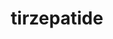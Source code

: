 ---
title: tirzepatide
popular_name: "Tirzepatide"
developmental_codes: ["Tirzepatide", "GIP/GLP-1 dual agonist"]
street_names: ["Tirzepatide", "Mounjaro", "Zepbound"]
product_names: ["Mounjaro", "Zepbound"]
description: "Tirzepatide is an antidiabetic medication used to treat type 2 diabetes and for weight loss. Tirzepatide is administered via subcutaneous injections. In the United States, it is sold under the brand name Mounjaro for diabetes treatment and Zepbound for weight loss and treatment of obstructive sleep apnea."
short_description: "Dual GIP/GLP-1 agonist for type 2 diabetes and superior weight loss (up to 20%+), sold as Mounjaro and Zepbound."
benefits: ["Superior weight loss (up to 20%+ body weight)", "Excellent appetite control", "Improved insulin sensitivity", "Better blood sugar management", "Reduced cardiovascular risk factors", "Enhanced metabolic rate", "Improved lipid profiles", "Aids in fat loss and metabolism", "Improves sleep quality"]
dosage_levels: ["Starting dose: 2.5mg weekly (subcutaneous)", "Titration: 5mg weekly after 4 weeks", "Therapeutic: 10mg weekly", "Maximum: 15mg weekly for maximum weight loss"]
research: ["wikipedia: https://en.wikipedia.org/wiki/tirzepatide", "pubmed: https://pubmed.ncbi.nlm.nih.gov/?term=tirzepatide", "clinical trials: https://clinicaltrials.gov/search?term=tirzepatide", "pubmed study: https://pubmed.ncbi.nlm.nih.gov/41100405/", "pubmed study: https://pubmed.ncbi.nlm.nih.gov/41098876/"]
tags: ["fat loss", "subcutaneous"]
affiliate_links: []
is_natty: false
created_at: 2025-10-17T08:26:21.286Z
last_updated_at: 2025-10-19T03:36:07.759Z
---